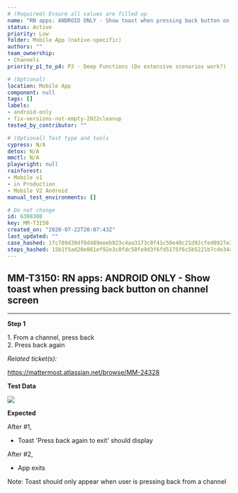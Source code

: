 ```yaml
---
# (Required) Ensure all values are filled up
name: "RN apps: ANDROID ONLY - Show toast when pressing back button on channel screen"
status: Active
priority: Low
folder: Mobile App (native-specific)
authors: ""
team_ownership: 
- Channels
priority_p1_to_p4: P3 - Deep Functions (Do extensive scenarios work?)

# (Optional)
location: Mobile App
component: null
tags: []
labels: 
- android-only
- fix-versions-not-empty-2022cleanup
tested_by_contributor: ""

# (Optional) Test type and tools
cypress: N/A
detox: N/A
mmctl: N/A
playwright: null
rainforest: 
- Mobile v1
- in Production
- Mobile V2 Android
manual_test_environments: []

# Do not change
id: 6308308
key: MM-T3150
created_on: "2020-07-22T20:07:43Z"
last_updated: ""
case_hashed: 1fc789d39df8d489eeeb923c4aa3173c0f41c50e40c21d92cfed0927e3e1a8577e374087b65067d7a9ba31305536e0a4
steps_hashed: 15b1f5ad20e061ef92e3c0fdc50fe9d3f6fd5175f6c5b5221b7cde34aa5d8bbd87565de66ff9652fec01b9a2fd6bbda4
---
```


<!-- (Auto-generated) Based on frontmatter's "key" and "name" -->

## MM-T3150: RN apps: ANDROID ONLY - Show toast when pressing back button on channel screen

---

**Step 1**

1\. From a channel, press back\
2\. Press back again

_Related ticket(s):_

<https://mattermost.atlassian.net/browse/MM-24328>

**Test Data**

![](https://smartbear-tm4j-prod-us-west-2-attachment-rich-text.s3.us-west-2.amazonaws.com/embedded-f3277290f945470c4add5d21ef3dc7ca7b74388fc7152bfb6b99ae58c66a95a8-1595448450630-screenshot-1.png)

**Expected**

After #1,

- Toast 'Press back again to exit' should display

After #2,

- App exits

Note: Toast should only appear when user is pressing back from a channel

